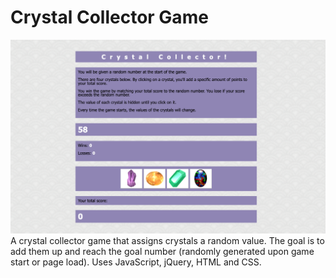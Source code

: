 # Crystal Collector Game

![Preview](assets/images/prev.png)
A crystal collector game that assigns crystals a random value. The goal is to add them up and reach the goal number (randomly generated upon game start or page load). Uses JavaScript, jQuery, HTML and CSS.